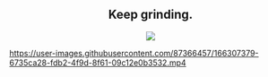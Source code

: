 <h2 align="center">Keep grinding.</h2>
<p align="center"><img src="https://preview.redd.it/2l53xowjtta61.png?auto=webp&s=b42f6e625b63f51d699fa0cd8bf7439b51e4e828"/></p>


  
    
      

https://user-images.githubusercontent.com/87366457/166307379-6735ca28-fdb2-4f9d-8f61-09c12e0b3532.mp4

